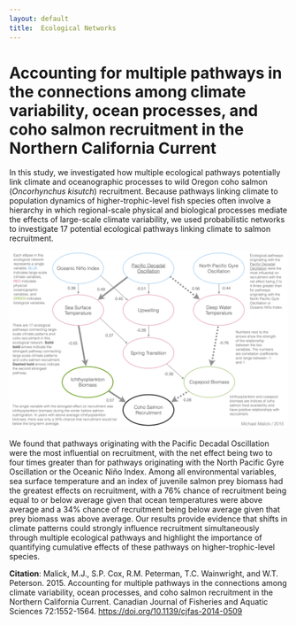 ```yaml
---
layout: default
title:  Ecological Networks
---
```


# Accounting for multiple pathways in the connections among climate variability, ocean processes, and coho salmon recruitment in the Northern California Current

In this study, we investigated how multiple ecological pathways potentially link
climate and oceanographic processes to wild Oregon coho salmon (*Oncorhynchus
kisutch*) recruitment. Because pathways linking climate to population dynamics
of higher-trophic-level fish species often involve a hierarchy in which
regional-scale physical and biological processes mediate the effects of
large-scale climate variability, we used probabilistic networks to investigate
17 potential ecological pathways linking climate to salmon recruitment.

<a href="./network-fig-1200.png"><img src="./network-fig-720.png"
alt="Ecological Network" width="565" height="320" align="left"
style="margin-bottom:20px"/></a>

We found that pathways originating with the Pacific Decadal Oscillation were the
most influential on recruitment, with the net effect being two to four times
greater than for pathways originating with the North Pacific Gyre Oscillation or
the Oceanic Niño Index. Among all environmental variables, sea surface
temperature and an index of juvenile salmon prey biomass had the greatest
effects on recruitment, with a 76% chance of recruitment being equal to or below
average given that ocean temperatures were above average and a 34% chance of
recruitment being below average given that prey biomass was above average. Our
results provide evidence that shifts in climate patterns could strongly
influence recruitment simultaneously through multiple ecological pathways and
highlight the importance of quantifying cumulative effects of these pathways on
higher-trophic-level species.


**Citation**: Malick, M.J., S.P. Cox, R.M. Peterman, T.C. Wainwright, and W.T.
Peterson. 2015. Accounting for multiple pathways in the connections among
climate variability, ocean processes, and coho salmon recruitment in the
Northern California Current. Canadian Journal of Fisheries and Aquatic Sciences
72:1552-1564. <https://doi.org/10.1139/cjfas-2014-0509>

